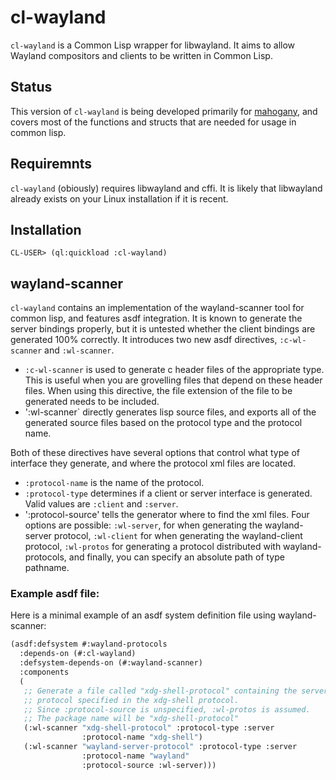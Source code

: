 
# cl-wayland

`cl-wayland` is a Common Lisp wrapper for libwayland. It aims to allow Wayland compositors and clients to be written in Common Lisp.

## Status

This version of `cl-wayland` is being developed primarily for
[mahogany](https://github.com/sdilts/mahogany), and covers most of the
functions and structs that are needed for usage in common lisp.

## Requiremnts

`cl-wayland` (obiously) requires libwayland and cffi. It is likely that libwayland already exists on your Linux installation if it is recent.

## Installation

```
CL-USER> (ql:quickload :cl-wayland)
```
## wayland-scanner

`cl-wayland` contains an implementation of the
wayland-scanner tool for common lisp, and features asdf
integration. It is known to generate the server bindings properly, but
it is untested whether the client bindings are generated 100%
correctly. It introduces two new asdf directives, `:c-wl-scanner` and
`:wl-scanner`.
+ `:c-wl-scanner` is used to generate c header files of
  the appropriate type. This is useful when you are grovelling files
  that depend on these header files. When using this directive, the
  file extension of the file to be generated needs to be included.
+ ':wl-scanner` directly generates lisp source files, and exports all of the generated
  source files based on the protocol type and the protocol name.

Both of these directives have several options that control what type
of interface they generate, and where the protocol xml files are
located.
+ `:protocol-name` is the name of the protocol.
+ `:protocol-type` determines if a client or server interface is
  generated. Valid values are `:client` and `:server`.
+ ':protocol-source' tells the generator where to find the xml
  files. Four options are possible: `:wl-server`, for when
  generating the wayland-server protocol, `:wl-client` for when
  generating the wayland-client protocol, `:wl-protos` for generating
  a protocol distributed with wayland-protocols, and finally, you can
  specify an absolute path of type pathname.

### Example asdf file:
Here is a minimal example of an asdf system definition file using wayland-scanner:

``` lisp
(asdf:defsystem #:wayland-protocols
  :depends-on (#:cl-wayland)
  :defsystem-depends-on (#:wayland-scanner)
  :components
  (
   ;; Generate a file called "xdg-shell-protocol" containing the server
   ;; protocol specified in the xdg-shell protocol.
   ;; Since :protocol-source is unspecified, :wl-protos is assumed.
   ;; The package name will be "xdg-shell-protocol"
   (:wl-scanner "xdg-shell-protocol" :protocol-type :server
                :protocol-name "xdg-shell")
   (:wl-scanner "wayland-server-protocol" :protocol-type :server
                :protocol-name "wayland"
                :protocol-source :wl-server)))
```